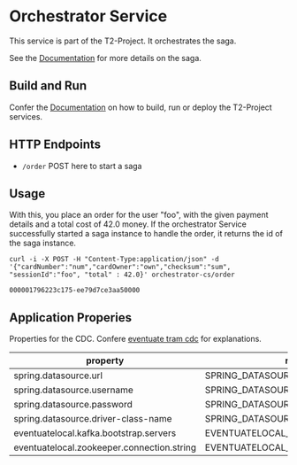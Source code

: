 # Orchestrator Service 

This service is part of the T2-Project.
It orchestrates the saga.

See the [Documentation](https://t2-documentation.readthedocs.io/en/latest/arch/arch.html#the-saga) for more details on the saga.

## Build and Run

Confer the [Documentation](https://t2-documentation.readthedocs.io/en/latest/guides/kube.html) on how to build, run or deploy the T2-Project services.

## HTTP Endpoints
* ``/order`` POST here to start a saga 

## Usage

With this, you place an order for the user "foo", with the given payment details and a total cost of 42.0 money.
If the orchestrator Service successfully started a saga instance to handle the order, it returns the id of the saga instance. 

```
curl -i -X POST -H "Content-Type:application/json" -d '{"cardNumber":"num","cardOwner":"own","checksum":"sum", "sessionId":"foo", "total" : 42.0}' orchestrator-cs/order
```
```
000001796223c175-ee79d7ce3aa50000
```


## Application Properies

Properties for the CDC.
Confere [eventuate tram cdc](https://eventuate.io/docs/manual/eventuate-tram/latest/getting-started-eventuate-tram.html) for explanations.

property | read from env var |
-------- | ----------------- |
spring.datasource.url | SPRING_DATASOURCE_URL |
spring.datasource.username | SPRING_DATASOURCE_USERNAME |
spring.datasource.password | SPRING_DATASOURCE_PASSWORD |
spring.datasource.driver-class-name | SPRING_DATASOURCE_DRIVER_CLASS_NAME |
eventuatelocal.kafka.bootstrap.servers | EVENTUATELOCAL_KAFKA_BOOTSTRAP_SERVERS |
eventuatelocal.zookeeper.connection.string | EVENTUATELOCAL_ZOOKEEPER_CONNECTION_STRING |